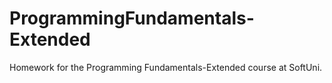# ProgrammingFundamentals-Extended
Homework for the Programming Fundamentals-Extended course at SoftUni.

